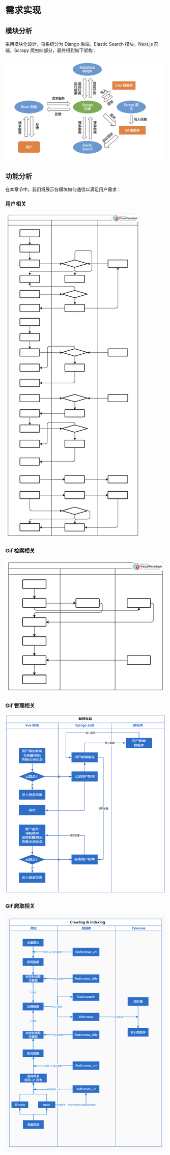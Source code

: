 # 需求实现

## 模块分析

采用模块化设计，将系统分为 Django 后端，Elastic Search 模块，Next.js 前端，Scrapy 爬虫四部分，最终得到如下架构：

![整体架构](images/整体架构.png)

## 功能分析

在本章节中，我们将展示各模块如何通信以满足用户需求：

### 用户相关

![用户相关](./images/泳道图-用户相关.svg)

### Gif 检索相关

![Gif 检索相关](./images/泳道图-搜索相关.svg)

### Gif 管理相关

![Gif 管理相关](images/泳道图_新闻收藏.png)

### Gif 爬取相关

![Gif 爬取相关](images/新闻爬取相关.jpg)
